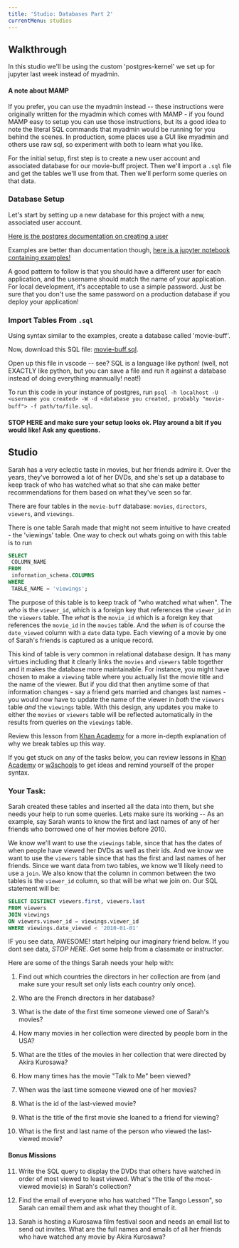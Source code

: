 ```yaml
---
title: 'Studio: Databases Part 2'
currentMenu: studios
---
```


## Walkthrough

In this studio we'll be using the custom 'postgres-kernel' we set up for jupyter last week instead of myadmin.

#### A note about MAMP
If you prefer, you can use the myadmin instead -- these instructions were originally written for the myadmin which comes with MAMP - if you found MAMP easy to setup you can use those instructions, but its a good idea to note the literal SQL commands that myadmin would be running for you behind the scenes. In production, some places use a GUI like myadmin and others use raw sql, so experiment with both to learn what you like. 

For the initial setup, first step is to create a new user account and associated database for our movie-buff project. Then we'll import a `.sql` file and get the tables we'll use from that. Then we'll perform some queries on that data.

### Database Setup

Let's start by setting up a new database for this project with a new, associated user account.

[Here is the postgres documentation on creating a user](https://www.postgresql.org/docs/10/static/sql-createuser.html)

Examples are better than documentation though, [here is a jupyter notebook containing examples!](https://www.dropbox.com/s/a6mqk5z2j3pt3pz/Brian%27s%20movie%20db.ipynb?dl=0)

A good pattern to follow is that you should have a different user for each application, and the username should match the name of your application. For local development, it's acceptable to use a simple password. Just be sure that you don't use the same password on a production database if you deploy your application!

### Import Tables From `.sql`

Using syntax similar to the examples, create a database called 'movie-buff'.

Now, download this SQL file: [movie-buff.sql](https://trello-attachments.s3.amazonaws.com/58d428743111af1d0a20cf28/5b2c4317ae805dcec622b42b/f6db88ddea8d2a9efa34ae2fcdf6200b/movie-buff.postgres.sql).

Open up this file in vscode -- see? SQL is a language like python! (well, not EXACTLY like python, but you can save a file and run it against a database instead of doing everything mannually! neat!)

To run this code in your instance of postgres, run `psql -h localhost -U <username you created> -W -d <database you created, probably "movie-buff"> -f path/to/file.sql`.

#### STOP HERE and make sure your setup looks ok. Play around a bit if you would like! Ask any questions.

## Studio

Sarah has a very eclectic taste in movies, but her friends admire it. Over the years, they've borrowed a lot of her DVDs, and she's set up a database to keep track of who has watched what so that she can make better recommendations for them based on what they've seen so far.

There are four tables in the `movie-buff` database: `movies`, `directors`, `viewers`, and `viewings`.

There is one table Sarah made that might not seem intuitive to have created - the 'viewings' table. One way to check out whats going on with this table is to run 

```sql
SELECT
 COLUMN_NAME
FROM
 information_schema.COLUMNS
WHERE
 TABLE_NAME = 'viewings';
``` 

The purpose of this table is to keep track of "who watched what when". The *who* is the `viewer_id`, which is a foreign key that references the `viewer_id` in the `viewers` table. The *what* is the `movie_id` which is a foreign key that references the `movie_id` in the `movies` table. And the *when* is of course the `date_viewed` column with a `date` data type. Each viewing of a movie by one of Sarah's friends is captured as a unique record.

This kind of table is very common in relational database design. It has many virtues including that it clearly links the `movies` and `viewers` table together and it makes the database more maintainable. For instance, you might have chosen to make a `viewing` table where you actually list the movie title and the name of the viewer. But if you did that then anytime some of that information changes - say a friend gets married and changes last names - you would now have to update the name of the viewer in *both* the `viewers` table *and* the `viewings` table. With this design, any updates you make to either the `movies` or `viewers` table will be reflected automatically in the results from queries on the `viewings` table.

Review this lesson from [Khan Academy](https://www.khanacademy.org/computing/computer-programming/sql/relational-queries-in-sql/a/splitting-data-into-related-tables) for a more in-depth explanation of why we break tables up this way.

If you get stuck on any of the tasks below, you can review lessons in [Khan Academy](https://www.khanacademy.org/computing/computer-programming/sql) or [w3schools](https://www.w3schools.com/sql/default.asp) to get ideas and remind yourself of the proper syntax.

### Your Task:

Sarah created these tables and inserted all the data into them, but she needs your help to run some queries. 
Lets make sure its working -- As an example, say Sarah wants to know the first and last names of any of her friends who borrowed one of her movies before 2010.

We know we'll want to use the `viewings` table, since that has the dates of when people have viewed her DVDs as well as their ids. And we know we want to use the `viewers` table since that has the first and last names of her friends. Since we want data from two tables, we know we'll likely need to use a `join`. We also know that the column in common between the two tables is the `viewer_id` column, so that will be what we join on. Our SQL statement will be:

```sql
SELECT DISTINCT viewers.first, viewers.last
FROM viewers
JOIN viewings
ON viewers.viewer_id = viewings.viewer_id
WHERE viewings.date_viewed < '2010-01-01'
```



IF you see data, AWESOME! start helping our imaginary friend below. If you dont see data, *STOP HERE*. Get some help from a classmate or instructor.

Here are some of the things Sarah needs your help with:

1. Find out which countries the directors in her collection are from (and make sure your result set only lists each country only once).

2. Who are the French directors in her database?

3. What is the date of the first time someone viewed one of Sarah's movies?

4. How many movies in her collection were directed by people born in the USA?

5. What are the titles of the movies in her collection that were directed by Akira Kurosawa?

6. How many times has the movie "Talk to Me" been viewed?

7. When was the last time someone viewed one of her movies?

8. What is the id of the last-viewed movie?

9. What is the title of the first movie she loaned to a friend for viewing?

10. What is the first and last name of the person who viewed the last-viewed movie?


#### Bonus Missions

11. Write the SQL query to display the DVDs that others have watched in order of most viewed to least viewed. What's the title of the most-viewed movie(s) in Sarah's collection?

12. Find the email of everyone who has watched "The Tango Lesson", so Sarah can email them and ask what they thought of it.

13. Sarah is hosting a Kurosawa film festival soon and needs an email list to send out invites. What are the full names and emails of all her friends who have watched any movie by Akira Kurosawa?
